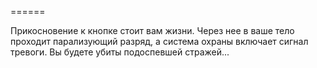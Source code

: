 ======

Прикосновение к кнопке стоит вам жизни. Через нее в ваше тело проходит парализующий разряд, а система охраны включает сигнал тревоги. Вы будете убиты подоспевшей стражей...

